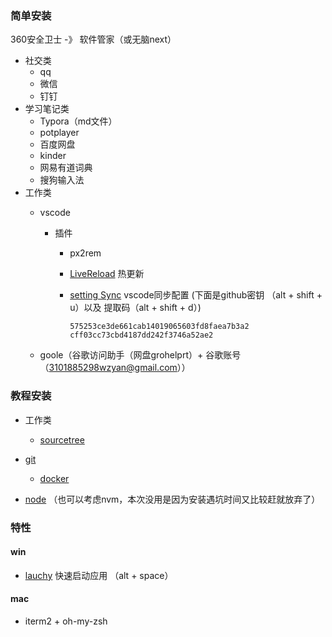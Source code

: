 ### 简单安装
360安全卫士 -》 软件管家（或无脑next）

- 社交类
	- qq 
	- 微信
	- 钉钉
- 学习笔记类
	- Typora（md文件）
	- potplayer 
	- 百度网盘 
	- kinder
	- 网易有道词典
	- 搜狗输入法
- 工作类
	- vscode
	  - 插件 
	    - px2rem
	    
	    - [LiveReload](https://www.cnblogs.com/alex-zen/p/9811695.html) 热更新
	    
	    - [setting Sync](https://www.jianshu.com/p/771a1d1686d4) vscode同步配置 (下面是github密钥 （alt + shift + u）以及 提取码（alt + shift + d）)
	    
	      ```
	      575253ce3de661cab14019065603fd8faea7b3a2
	      cff03cc73cbd4187dd242f3746a52ae2
	      ```
	    
	  
	-  goole（谷歌访问助手（网盘grohelprt）+ 谷歌账号（3101885298wzyan@gmail.com））

### 教程安装

- 工作类

  - [sourcetree](https://blog.csdn.net/u010613363/article/details/79435895)
- [git](https://juejin.im/post/5c7b47fce51d455f1c313aa6)
  - [docker](https://github.com/Sympath/-note/blob/master/%E7%AC%94%E8%AE%B0first/work/%E5%B7%A5%E4%BD%9C%E6%B3%A8%E6%84%8F--%E6%9E%B6%E6%9E%84%E5%8E%9F%E7%90%86/%E4%B8%8A%E6%89%8B%E5%B7%A5%E4%BD%9C%E6%B5%81%E7%A8%8B/day1-%E7%8E%AF%E5%A2%83%E9%85%8D%E7%BD%AE.md)
- [node](https://www.cnblogs.com/hermit-gyqy/p/11731343.html) （也可以考虑nvm，本次没用是因为安装遇坑时间又比较赶就放弃了）

### 特性

#### win

- [lauchy](https://www.jianshu.com/p/f76fbfb6fdc9)   快速启动应用 （alt + space）



#### mac

- iterm2 + oh-my-zsh